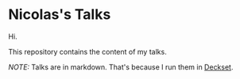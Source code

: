 # Nicolas's Talks

Hi.

This repository contains the content of my talks.

_NOTE:_ Talks are in markdown. That's because I run them in [Deckset](http://decksetapp.com/).
